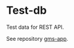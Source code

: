 # Test-db
Test data for REST API.

See repository <a href="https://github.com/igorgofman/gms-app">gms-app</a>.
